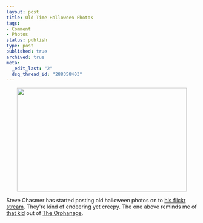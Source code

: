 ```yaml
---
layout: post
title: Old Time Halloween Photos
tags:
- Comment
- Photos
status: publish
type: post
published: true
archived: true
meta:
  _edit_last: "2"
  dsq_thread_id: "288358403"
---
```

<p style="text-align: center;"><a href="http://www.flickr.com/photos/opiummuseum/2914596584/in/photostream/"><img class="aligncenter" title="Old Halloween Photo" src="http://farm4.static.flickr.com/3276/2914596584_d98967900a.jpg" alt="" width="448" height="273" /></a></p>

Steve Chasmer has started posting old halloween photos on to <a href="http://www.flickr.com/photos/opiummuseum/2914596584/in/photostream/">his flickr stream</a>. They're kind of endeering yet creepy. The one above reminds me of <a href="http://www.popculturebuzz.com/wp-content/uploads/2008/05/the_orphanage_still03.jpg">that kid</a> out of <a href="http://www.theorphanagemovie.com/">The Orphanage</a>.
